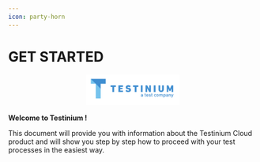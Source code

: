 ```yaml
---
icon: party-horn
---
```


# GET STARTED

<div align="center" data-full-width="true"><figure><img src="../../.gitbook/assets/Screenshot 2025-02-03 at 17.16.52.png" alt="" width="188"><figcaption></figcaption></figure></div>

**Welcome to Testinium !**

This document will provide you with information about the Testinium Cloud product and will show you step by step how to proceed with your test processes in the easiest way.&#x20;
